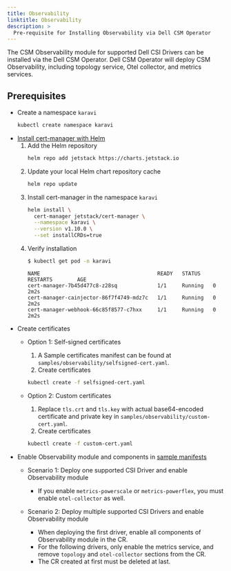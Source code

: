 ```yaml
---
title: Observability
linktitle: Observability
description: >
  Pre-requisite for Installing Observability via Dell CSM Operator
---
```


The CSM Observability module for supported Dell CSI Drivers can be installed via the Dell CSM Operator. Dell CSM Operator will deploy CSM Observability, including topology service, Otel collector, and metrics services.

## Prerequisites

- Create a namespace `karavi`
  ```bash
  kubectl create namespace karavi
  ```
- [Install cert-manager with Helm](https://cert-manager.io/docs/installation/helm/)
    1. Add the Helm repository
        ```bash
        helm repo add jetstack https://charts.jetstack.io
        ```
    2. Update your local Helm chart repository cache
        ```bash
        helm repo update
        ```
    3. Install cert-manager in the namespace `karavi`
        ```bash
        helm install \
          cert-manager jetstack/cert-manager \
          --namespace karavi \
          --version v1.10.0 \
          --set installCRDs=true
        ```
    4. Verify installation
        ```bash
        $ kubectl get pod -n karavi
        ```
        ```
        NAME                                      READY   STATUS    RESTARTS        AGE
        cert-manager-7b45d477c8-z28sq             1/1     Running   0               2m2s
        cert-manager-cainjector-86f7f4749-mdz7c   1/1     Running   0               2m2s
        cert-manager-webhook-66c85f8577-c7hxx     1/1     Running   0               2m2s
        ```
- Create certificates
    - Option 1: Self-signed certificates
		1. A Sample certificates manifest can be found at `samples/observability/selfsigned-cert.yaml`.
		2. Create certificates
      ```bash
      kubectl create -f selfsigned-cert.yaml
      ```

    - Option 2: Custom certificates
		1. Replace `tls.crt` and `tls.key` with actual base64-encoded certificate and private key in `samples/observability/custom-cert.yaml`.
		2. Create certificates
      ```bash
      kubectl create -f custom-cert.yaml
      ```
- Enable Observability module and components in [sample manifests](https://github.com/dell/csm-operator/tree/main/samples)
    - Scenario 1: Deploy one supported CSI Driver and enable Observability module
      - If you enable `metrics-powerscale` or `metrics-powerflex`, you must enable `otel-collector` as well.
    
    - Scenario 2: Deploy multiple supported CSI Drivers and enable Observability module
      - When deploying the first driver, enable all components of Observability module in the CR. 
      - For the following drivers, only enable the metrics service, and remove `topology` and `otel-collector` sections from the CR.
      - The CR created at first must be deleted at last.
